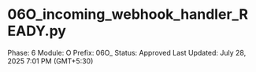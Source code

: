 # 06O_incoming_webhook_handler_READY.py

Phase: 6
Module: O
Prefix: 06O_
Status: Approved
Last Updated: July 28, 2025 7:01 PM (GMT+5:30)